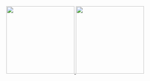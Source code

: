 <div>
<a href="https://github.com/bealfredo">
<img loading="lazy" height="180em" src="https://github-readme-stats.vercel.app/api/top-langs/?username=your-repository&layout=compact&langs_count=7&theme=dracula"/>
<img loading="lazy" height="180em" src="https://github-readme-stats.vercel.app/api?username=your-repository&show_icons=true&theme=dracula&include_all_commits=true&count_private=true"/>
</div>
